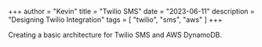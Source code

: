 +++
author = "Kevin"
title = "Twilio SMS"
date = "2023-06-11"
description = "Designing Twilio Integration"
tags = [
    "twilio",
    "sms",
    "aws"
]
+++

Creating a basic architecture for Twilio SMS and AWS DynamoDB.